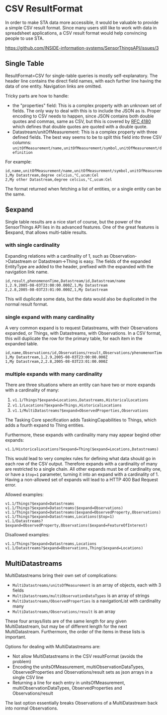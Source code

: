 # CSV ResultFormat

In order to make STA data more accessible, it would be valuable to provide a simple CSV result format.
Since many users still like to work with data in spreadsheet applications, a CSV result format would help convincing people to use STA.

https://github.com/INSIDE-information-systems/SensorThingsAPI/issues/3


## Single Table

ResultFormat=CSV for single-table queries is mostly self-explanatory. 
The header line contains the direct field names, with each further line having the data of one entity.
Navigation links are omitted.

Tricky parts are how to handle:

- the "properties" field: This is a complex property with an unknown set of fields.
  The only way to deal with this is to include the JSON as is.
  Proper encoding to CSV needs to happen, since JSON contains both double quotes and commas, same as CSV, but this is covered by [RFC 4180](https://tools.ietf.org/html/rfc4180) which defines that double quotes are quoted with a double quote.
- Datastream/unitOfMeasurement: This is a complex property with three defined fields. 
  The best way seems to be to split this field into three CSV columns: `unitOfMeasurement/name,unitOfMeasurement/symbol,unitOfMeasurement/definition`

For example:

    id,name,unitOfMeasurement/name,unitOfMeasurement/symbol,unitOfMeasurement/definition
    1,My Datastream,degree celcius,°C,ucum:Cel
    2,My other Datastream,degree celcius,°C,ucum:Cel

The format returned when fetching a list of entities, or a single entity can be the same.


## $expand

Single table results are a nice start of course, but the power of the SensorThings API lies in its advanced features.
One of the great features is $expand, that allows multi-table results.


### with single cardinality

Expanding relations with a cardinality of 1, such as Observation->Datastream or Datastream->Thing is easy.
The fields of the expanded EntityType are added to the header, prefixed with the expanded with the navigation link name.

    id,result,phenomenonTime,Datastream/id,Datastream/name
    1,2.9,2005-08-03T23:00:00.000Z,1,My Datastream
    2,2.8,2005-08-03T23:01:00.000Z,1,My Datastream

This will duplicate some data, but the data would also be duplicated in the normal result format.


### single expand with many cardinality

A very common expand is to request Datastreams, with their Observations expanded, or Things, with Datastreams, with Observations.
In a CSV format, this will duplicate the row for the primary table, for each item in the expanded table.

    id,name,Observations/id,Observations/result,Observations/phenomenonTime
    1,My Datastream,1,2.9,2005-08-03T23:00:00.000Z
    1,My Datastream,2,2.8,2005-08-03T23:01:00.000Z


### multiple expands with many cardinality

There are three situations where an entity can have two or more expands with a cardinality of many: 

1. `v1.1/Things?$expand=Locations,Datastreams,HistoricalLocations`
2. `v1.1/Locations?$expand=Things,HistoricalLocations`
3. `v1.1/MultiDatastreams?$expand=ObservedProperties,Observations`

The Tasking Core specification adds TaskingCapabilities to Things, which adds a fourth expand to Thing entities.

Furthermore, these expands with cardinality many may appear begind other expands:

    v1.1/HistoricalLocations?$expand=Thing($expand=Locations,Datastreams)

This would lead to very complex rules for defining what data should go in each row of the CSV output.
Therefore expands with a cardinality of many are restricted to a single chain.
All other expands must be of cardinality one, or have a `$top=1` parameter, turning it into an expand with a cardinality of 1.
Having a non-allowed set of expands will lead to a HTTP 400 Bad Request error.

Allowed examples:

    v1.1/Things?$expand=Datastreams
    v1.1/Things?$expand=Datastreams($expand=Observations)
    v1.1/Things?$expand=Datastreams($expand=ObservedProperty,Observations)
    v1.1/Things?$expand=Datastreams,Locations($top=1)
    v1.1/Datastreams?$expand=ObservedProperty,Observations($expand=FeatureOfInterest)

Disallowed examples:

    v1.1/Things?$expand=Datastreams,Locations
    v1.1/Datastreams?$expand=Observations,Thing($expand=Locations)


## MultiDatastreams

MultiDatastreams bring their own set of complications:

- `MultiDatastreams/unitsOfMeasurement` is an array of objects, each with 3 fields
- `MultiDatastreams/multiObservationDataTypes` is an array of strings
- `MultiDatastreams/ObservedProperties` is a navigationList with cardinality many
- `MultiDatastreams/Observations/result` is an array

These four arrays/lists are of the same length for any given MultiDatastream, but may be of different length for the next MultiDatastream.
Furthermore, the order of the items in these lists is important.

Options for dealing with MultiDatastreams are:

- Not allow MultiDatastreams in the CSV resultFormat (avoids the problem)
- Encoding the unitsOfMeasurement, multiObservationDataTypes, ObservedProperties and Observations/result sets as json arrays in a single CSV line
- Returning a line for each entry in unitsOfMeasurement, multiObservationDataTypes, ObservedProperties and Observations/result

The last option essentially breaks Observations of a MultiDatastream back into normal Observations.




